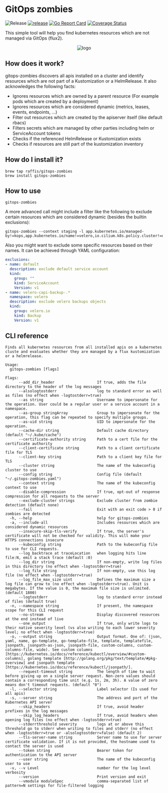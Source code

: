 # GitOps zombies

![Release](https://img.shields.io/github/v/release/raffis/gitops-zombies)
[![release](https://github.com/raffis/gitops-zombies/actions/workflows/release.yaml/badge.svg)](https://github.com/raffis/gitops-zombies/actions/workflows/release.yaml)
[![Go Report Card](https://goreportcard.com/badge/github.com/raffis/gitops-zombies)](https://goreportcard.com/report/github.com/raffis/gitops-zombies)
[![Coverage Status](https://coveralls.io/repos/github/raffis/gitops-zombies/badge.svg?branch=main)](https://coveralls.io/github/raffis/gitops-zombies?branch=main)

This simple tool will help you find kubernetes resources which are not managed via GitOps (flux2).

<p align="center"><img src="https://github.com/raffis/gitops-zombies/blob/main/assets/logo.png?raw=true" alt="logo"/></p>

## How does it work?

gitops-zombies discovers all apis installed on a cluster and identify resources which are not part of a Kustomization or a HelmRelease.
It also acknowledges the following facts:

* Ignores resources which are owned by a parent resource (For example pods which are created by a deployment)
* Ignores resources which are considered dynamic (metrics, leases, events, endpoints, ...)
* Filter out resources which are created by the apiserver itself (like default rbacs)
* Filters secrets which are managed by other parties including helm or ServiceAccount tokens
* Checks if the referenced HelmRelease or Kustomization exists
* Checks if resources are still part of the kustomization inventory


## How do I install it?

```
brew tap raffis/gitops-zombies
brew install gitops-zombies
```

## How to use

```
gitops-zombies
```

A more advanced call might include a filter like the following to exclude certain resources which are considered dynamic (besides the builtin exclusions):
```
gitops-zombies --context staging -l app.kubernetes.io/managed-by!=kops,app.kubernetes.io/name!=velero,io.cilium.k8s.policy.cluster!=default
```

Also you might want to exclude some specific resources based on their names. It can be achieved through YAML configuration:
```yaml
exclusions:
- name: default
  description: exclude default service account
  kind:
    group: ""
    kind: ServiceAccount
    Version: v1
- name: velero-capi-backup-.*
  namespace: velero
  description: exclude velero backups objects
  kind:
    group: velero.io
    kind: Backup
    Version: v1
```

## CLI reference

```
Finds all kubernetes resources from all installed apis on a kubernetes cluste and evaluates whether they are managed by a flux kustomization or a helmrelease.

Usage:
  gitops-zombies [flags]

Flags:
      --add_dir_header                   If true, adds the file directory to the header of the log messages
      --alsologtostderr                  log to standard error as well as files (no effect when -logtostderr=true)
      --as string                        Username to impersonate for the operation. User could be a regular user or a service account in a namespace.
      --as-group stringArray             Group to impersonate for the operation, this flag can be repeated to specify multiple groups.
      --as-uid string                    UID to impersonate for the operation.
      --cache-dir string                 Default cache directory (default "~/.kube/cache")
      --certificate-authority string     Path to a cert file for the certificate authority
      --client-certificate string        Path to a client certificate file for TLS
      --client-key string                Path to a client key file for TLS
      --cluster string                   The name of the kubeconfig cluster to use
      --config string                    Config file (default "~/.gitops-zombies.yaml")
      --context string                   The name of the kubeconfig context to use
      --disable-compression              If true, opt-out of response compression for all requests to the server
      --exclude-cluster strings          Exclude cluster from zombie detection (default none)
      --fail                             Exit with an exit code > 0 if zombies are detected
  -h, --help                             help for gitops-zombies
  -a, --include-all                      Includes resources which are considered dynamic resources
      --insecure-skip-tls-verify         If true, the server's certificate will not be checked for validity. This will make your HTTPS connections insecure
      --kubeconfig string                Path to the kubeconfig file to use for CLI requests.
      --log_backtrace_at traceLocation   when logging hits line file:N, emit a stack trace (default :0)
      --log_dir string                   If non-empty, write log files in this directory (no effect when -logtostderr=true)
      --log_file string                  If non-empty, use this log file (no effect when -logtostderr=true)
      --log_file_max_size uint           Defines the maximum size a log file can grow to (no effect when -logtostderr=true). Unit is megabytes. If the value is 0, the maximum file size is unlimited. (default 1800)
      --logtostderr                      log to standard error instead of files (default true)
  -n, --namespace string                 If present, the namespace scope for this CLI request
      --no-stream                        Display discovered resources at the end instead of live
      --one_output                       If true, only write logs to their native severity level (vs also writing to each lower severity level; no effect when -logtostderr=true)
  -o, --output string                    Output format. One of: (json, yaml, name, go-template, go-template-file, template, templatefile, jsonpath, jsonpath-as-json, jsonpath-file, custom-columns, custom-columns-file, wide). See custom columns [https://kubernetes.io/docs/reference/kubectl/overview/#custom-columns], golang template [http://golang.org/pkg/text/template/#pkg-overview] and jsonpath template [https://kubernetes.io/docs/reference/kubectl/jsonpath/].
      --request-timeout string           The length of time to wait before giving up on a single server request. Non-zero values should contain a corresponding time unit (e.g. 1s, 2m, 3h). A value of zero means don't timeout requests. (default "0")
  -l, --selector string                  Label selector (Is used for all apis)
  -s, --server string                    The address and port of the Kubernetes API server
      --skip_headers                     If true, avoid header prefixes in the log messages
      --skip_log_headers                 If true, avoid headers when opening log files (no effect when -logtostderr=true)
      --stderrthreshold severity         logs at or above this threshold go to stderr when writing to files and stderr (no effect when -logtostderr=true or -alsologtostderr=false) (default 2)
      --tls-server-name string           Server name to use for server certificate validation. If it is not provided, the hostname used to contact the server is used
      --token string                     Bearer token for authentication to the API server
      --user string                      The name of the kubeconfig user to use
  -v, --v Level                          number for the log level verbosity
      --version                          Print version and exit
      --vmodule moduleSpec               comma-separated list of pattern=N settings for file-filtered logging
```
